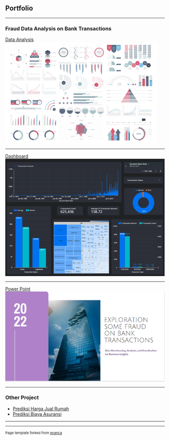 ## Portfolio

---

### Fraud Data Analysis on Bank Transactions

[Data Analysis](https://colab.research.google.com/drive/1LI9DhBoVw00cuuXEDU9th8kx6JiPd53k?usp=sharing)
<img src="images/dummy_thumbnail.jpg?raw=true"/>

---
[Dashboard](https://datastudio.google.com/reporting/27b571e6-c5b5-4239-925d-78ff362cb082)
<img src="images/Dashboard.png?raw=true"/>

---
[Power Point](https://www.canva.com/design/DAFGYssC4xg/om2yrYwzP4qTHErjyPAMrQ/view?utm_content=DAFGYssC4xg&utm_campaign=designshare&utm_medium=link2&utm_source=sharebutton)
<img src="images/PPT.png?raw=true"/>

---

### Other Project

- [Prediksi Harga Jual Rumah](https://colab.research.google.com/drive/1OCDnLrUHIfUcbbAvJgtyoWdekfYJb0vZ?usp=sharing)
- [Prediksi Biaya Asuransi](https://colab.research.google.com/drive/1USAq4Kak-0f2tKP9z9shW5wqYF6wa8V2?usp=sharing)


---




---
<p style="font-size:11px">Page template forked from <a href="https://github.com/evanca/quick-portfolio">evanca</a></p>
<!-- Remove above link if you don't want to attibute -->
